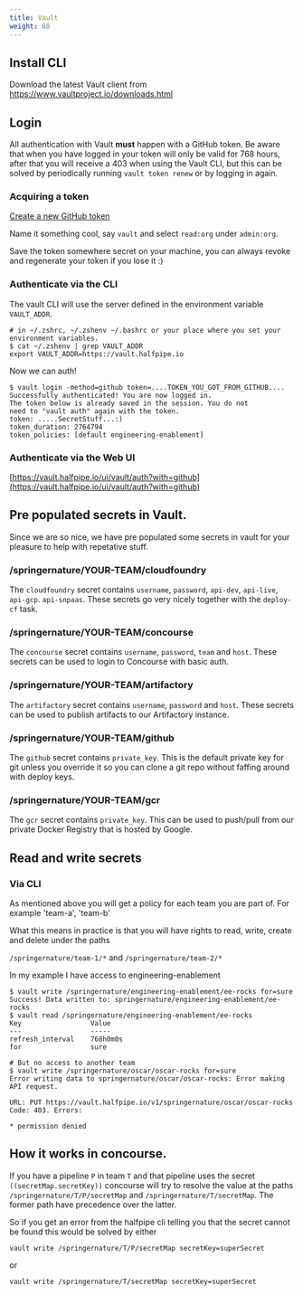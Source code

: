 ```yaml
---
title: Vault
weight: 60
---
```


## Install CLI

Download the latest Vault client from <https://www.vaultproject.io/downloads.html>

## Login

All authentication with Vault **must** happen with a GitHub token. Be aware that when you have logged in your token will only be valid for 768 hours, after that you will receive a 403 when using the Vault CLI, but this can be solved by periodically running `vault token renew` or by logging in again.

### Acquiring a token

[Create a new GitHub token](https://github.com/settings/tokens/new)

Name it something cool, say `vault` and select `read:org` under `admin:org`.

Save the token somewhere secret on your machine, you can always revoke and regenerate your token if you lose it :)

### Authenticate via the CLI
The vault CLI will use the server defined in the environment variable `VAULT_ADDR`.

```
# in ~/.zshrc, ~/.zshenv ~/.bashrc or your place where you set your environment variables.
$ cat ~/.zshenv | grep VAULT_ADDR
export VAULT_ADDR=https://vault.halfpipe.io
```

Now we can auth!

```
$ vault login -method=github token=....TOKEN_YOU_GOT_FROM_GITHUB....
Successfully authenticated! You are now logged in.
The token below is already saved in the session. You do not
need to "vault auth" again with the token.
token: .....SecretStuff...:)
token_duration: 2764794
token_policies: [default engineering-enablement]
```

### Authenticate via the Web UI

[https://vault.halfpipe.io/ui/vault/auth?with=github](https://vault.halfpipe.io/ui/vault/auth?with=github)

## Pre populated secrets in Vault.

Since we are so nice, we have pre populated some secrets in vault for your pleasure to help with repetative stuff.

### /springernature/YOUR-TEAM/cloudfoundry

The `cloudfoundry` secret contains `username`, `password`, `api-dev`, `api-live`, `api-gcp`. `api-snpaas`. These secrets go very nicely together with the `deploy-cf` task.

### /springernature/YOUR-TEAM/concourse
The `concourse` secret contains `username`, `password`, `team` and `host`. These secrets can be used to login to Concourse with basic auth.

### /springernature/YOUR-TEAM/artifactory
The `artifactory` secret contains `username`, `password` and `host`. These secrets can be used to publish artifacts to our Artifactory instance.

### /springernature/YOUR-TEAM/github

The `github` secret contains `private_key`. This is the default private key for git unless you override it so you can clone a git repo without faffing around with deploy keys.

### /springernature/YOUR-TEAM/gcr

The `gcr` secret contains `private_key`. This can be used to push/pull from our private Docker Registry that is hosted by Google.

## Read and write secrets

### Via CLI
As mentioned above you will get a policy for each team you are part of. For example 'team-a', 'team-b'

What this means in practice is that you will have rights to read, write, create and delete under the paths

`/springernature/team-1/*` and `/springernature/team-2/*`

In my example I have access to engineering-enablement

```
$ vault write /springernature/engineering-enablement/ee-rocks for=sure
Success! Data written to: springernature/engineering-enablement/ee-rocks
$ vault read /springernature/engineering-enablement/ee-rocks
Key             	Value
---             	-----
refresh_interval	768h0m0s
for             	sure

# But no access to another team
$ vault write /springernature/oscar/oscar-rocks for=sure
Error writing data to springernature/oscar/oscar-rocks: Error making API request.

URL: PUT https://vault.halfpipe.io/v1/springernature/oscar/oscar-rocks
Code: 403. Errors:

* permission denied
```

## How it works in concourse.

If you have a pipeline `P` in team `T` and that pipeline uses the secret `((secretMap.secretKey))` concourse will try to resolve the value at the paths
`/springernature/T/P/secretMap` and `/springernature/T/secretMap`. The former path have precedence over the latter.

So if you get an error from the halfpipe cli telling you that the secret cannot be found this would be solved by either

```
vault write /springernature/T/P/secretMap secretKey=superSecret
```

or

```
vault write /springernature/T/secretMap secretKey=superSecret

```
